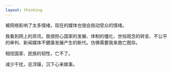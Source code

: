```yaml
---
layout: thinking
---
```


被网络影响了太多情绪，现在的媒体也很会挑动受众的情绪。

我看到网上的资讯，我很担心国家的发展、体制的僵化、世俗观念的转变、不公平的审判、新闻媒体不健康发展产生的断代。仿佛需要我来救亡图存。

相信国家、民族的韧性，亡不了。

减少干扰，忌浮躁，沉下心来做事。
